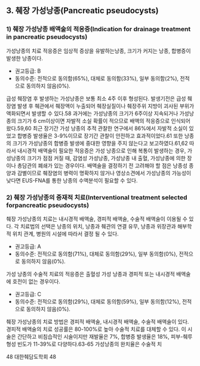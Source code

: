 ## 3. 췌장 가성낭종(Pancreatic pseudocysts)

### 1) 췌장 가성낭종 배액술의 적응증(Indication for drainage treatment in pancreatic pseudocysts)

가성낭종의 치료 적응증은 임상적 증상을 유발하는낭종, 크기가 커지는 낭종, 합병증이 발생한 낭종이다.
- 권고등급: B
- 동의수준: 전적으로 동의함(65%), 대체로 동의함(33%), 일부 동의함(2%), 전적으로 동의하지 않음(0%).

급성 췌장염 후 발생하는 가성낭종은 보통 최소 4주 이후 형성된다. 발생기전은 급성 췌장염 발생 후 췌관에서 췌장액이 누출되어 췌장실질이나 췌장주위 지방이 괴사된 부위가 액화되면서 발생할 수 있다.58 과거에는 가성낭종의 크기가 6주이상 지속되거나 가성낭종의 크기가 6 cm이상이면 자발적 소실 확률이 적으므로 배액의 적응증으로 인식되어 왔다.59,60 최근 장기간 가성 낭종의 추적 관찰한 연구에서 86%에서 자발적 소실이 있었고 합병증 발생율은 3-9%이므로 장기간 관찰이 안전하고 효과적이었다.61 또한 낭종의 크기가 가성낭종의 합병증 발생에 중대한 영향을 주지 않는다고 보고하였다.61,62 따라서 내시경적 배액술이 필요한 적응증은 가성 낭종으로 인해 복통이 발생하는 경우, 가성낭종의 크기가 점점 커질 때, 감염성 가성낭종, 가성낭종 내 출혈, 가성낭종에 의한 장이나 총담관의 폐쇄가 있는 경우이다. 배액술을 결정하기 전 고려해야 할 점은 낭종성 종양과 감별이므로 췌장염의 병력이 명확하지 않거나 영상소견에서 가성낭종의 가능성이 낮다면 EUS-FNA를 통한 낭종의 수액분석이 필요할 수 있다.

### 2) 췌장 가성낭종의 중재적 치료(Interventional treatment selected forpancreatic pseudocysts)

췌장 가성낭종의 치료는 내시경적 배액술, 경피적 배액술, 수술적 배액술이 이용될 수 있다. 각 치료법의 선택은 낭종의 위치, 낭종과 췌관의 연결 유무, 낭종과 위장관과 해부학적 위치 관계, 병원의 시설에 따라서 결정 될 수 있다.
- 권고등급: A
- 동의수준: 전적으로 동의함(71%), 대체로 동의함(29%), 일부 동의함(0%), 전적으로 동의하지 않음(0%).

가성 낭종의 수술적 치료의 적응증은 출혈성 가성 낭종과 경피적 또는 내시경적 배액술에 호전이 없는 경우이다.
- 권고등급: C
- 동의수준: 전적으로 동의함(29%), 대체로 동의함(59%), 일부 동의함(12%), 전적으로 동의하지 않음(0%).

췌장 가성낭종의 치료 방법은 경피적 배액술, 내시경적 배액술, 수술적 배액술이 있다. 경피적 배액술의 치료 성공률은 80-100%로 높아 수술적 치료를 대체할 수 있다. 이 시술은 간단하고 비침습적인 시술이지만 재발율은 7%, 합병증 발생율은 18%, 피부-췌루 형성 빈도가 11-39%로 다양하다.63-65 가성낭종의 완치율은 수술적 치

48 대한췌담도학회
<PAGE>48